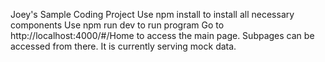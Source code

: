Joey's Sample Coding Project
Use npm install to install all necessary components
Use npm run dev to run program
Go to http://localhost:4000/#/Home to access the main page. Subpages can be accessed from there. It is currently serving mock data. 

